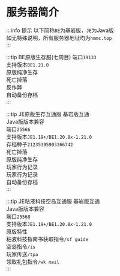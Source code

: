 # 服务器简介
:::info 提示
以下简称`BE`为基岩版，`JE`为Java版  
如无特殊说明，所有服务器地址均为`hmmc.top`  
:::

:::tip BE原版生存服(七周目)
端口`19133`  
支持版本`BE1.21.0`  
原版纯净生存  
死亡掉落  
反作弊  
自动备份存档  
:::

:::tip JE原版生存互通服
基岩版互通  
Java版版本兼容  
端口`25566`  
支持版本`JE1.19+/BE1.20.8x-1.21.0`  
存档种子`21235395903366742`  
死亡掉落  
原版纯净生存  
玩家行为记录  
玩家行为记录  
自动备份存档  
:::

:::tip JE粘液科技空岛互通服
基岩版互通  
Java版版本兼容  
端口`25568`  
支持版本`JE1.19+/BE1.20.8x-1.21.0`  
原版特性  
粘液科技指南书获取指令`/sf guide`  
空岛指令`/is`  
玩家传送`/tpa`  
领取礼包指令`/wk mail`  
:::